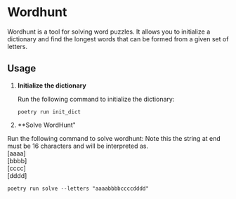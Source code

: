 # Wordhunt

Wordhunt is a tool for solving word puzzles. It allows you to initialize a dictionary and find the longest words that can be formed from a given set of letters.

## Usage

1. **Initialize the dictionary**

   Run the following command to initialize the dictionary:

   ```shell
   poetry run init_dict

2. **Solve WordHunt"

  Run the following command to solve wordhunt:
  Note this the string at end must be 16 characters and will
  be interpreted as.  <br>
[aaaa] <br>
[bbbb] <br>
[cccc] <br>
[dddd] <br>

  
  
  ```shell
  poetry run solve --letters "aaaabbbbccccdddd"
  
  
